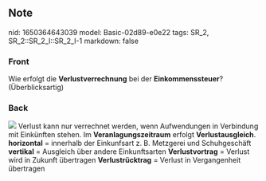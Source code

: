 ## Note
nid: 1650364643039
model: Basic-02d89-e0e22
tags: SR_2, SR_2::SR_2_I::SR_2_I-1
markdown: false

### Front
Wie erfolgt die <b>Verlustverrechnung</b> bei der
<b>Einkommenssteuer</b>? (Überblicksartig)

### Back
<img src="paste-8b190d02dfc26d3929745faca2f6c1cb18f6d2ca.jpg">
Verlust kann nur verrechnet werden, wenn Aufwendungen in Verbindung
mit Einkünften stehen. Im <b>Veranlagungszeitraum</b> erfolgt
<b>Verlustausgleich</b>. <b>horizontal</b> = innerhalb der
Einkunfsart z. B. Metzgerei und Schuhgeschäft <b>vertikal</b> =
Ausgleich über andere Einkunftsarten <b>Verlustvortrag</b> =
Verlust wird in Zukunft übertragen <b>Verlustrücktrag</b> = Verlust
in Vergangenheit übertragen
